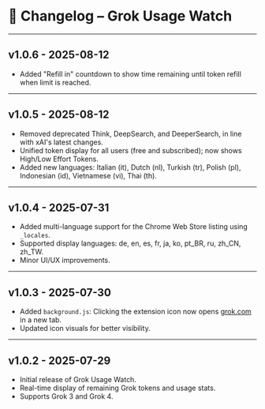 # 📜 Changelog – Grok Usage Watch

---

## v1.0.6 - 2025-08-12

* Added "Refill in" countdown to show time remaining until token refill when limit is reached.

---

## v1.0.5 - 2025-08-12

* Removed deprecated Think, DeepSearch, and DeeperSearch, in line with xAI's latest changes.
* Unified token display for all users (free and subscribed); now shows High/Low Effort Tokens.
* Added new languages: Italian (it), Dutch (nl), Turkish (tr), Polish (pl), Indonesian (id), Vietnamese (vi), Thai (th).

---

## v1.0.4 - 2025-07-31

* Added multi-language support for the Chrome Web Store listing using `_locales`.
* Supported display languages: de, en, es, fr, ja, ko, pt\_BR, ru, zh\_CN, zh\_TW.
* Minor UI/UX improvements.

---

## v1.0.3 - 2025-07-30

* Added `background.js`: Clicking the extension icon now opens [grok.com](https://grok.com) in a new tab.
* Updated icon visuals for better visibility.

---

## v1.0.2 - 2025-07-29

* Initial release of Grok Usage Watch.
* Real-time display of remaining Grok tokens and usage stats.
* Supports Grok 3 and Grok 4.
